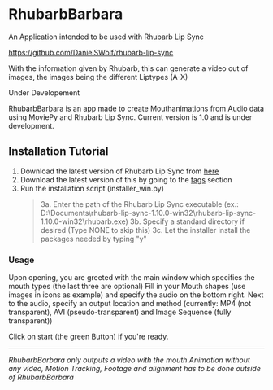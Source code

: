 # RhubarbBarbara

An Application intended to be used with Rhubarb Lip Sync

<https://github.com/DanielSWolf/rhubarb-lip-sync>

With the information given by Rhubarb, this can generate a video out of images, the images being the different Liptypes (A-X)

Under Developement

RhubarbBarbara is an app made to create Mouthanimations from Audio data using MoviePy and Rhubarb Lip Sync. Current version is 1.0 and is under development.

## Installation Tutorial

1. Download the latest version of Rhubarb Lip Sync from [here](https://github.com/DanielSWolf/rhubarb-lip-sync/releases/tag/v1.10.0)
2. Download the latest version of this by going to the [tags](https://github.com/Christoferis/RhubarbBarbara/tags) section
3. Run the installation script (installer_win.py)
    > 3a. Enter the path of the Rhubarb Lip Sync executable (ex.: D:\Documents\rhubarb-lip-sync-1.10.0-win32\rhubarb-lip-sync-1.10.0-win32\rhubarb.exe)
    > 3b. Specify a standard directory if desired (Type NONE to skip this)
    > 3c. Let the installer install the packages needed by typing "y"

### Usage

Upon opening, you are greeted with the main window which specifies the mouth types (the last three are optional)
Fill in your Mouth shapes (use images in icons as example) and specify the audio on the bottom right.
Next to the audio, specify an output location and method (currently: MP4 (not transparent), AVI (pseudo-transparent) and Image Sequence (fully transparent))

Click on start (the green Button) if you're ready.

---

*RhubarbBarbara only outputs a video with the mouth Animation without any video, Motion Tracking, Footage and alignment has to be done outside of RhubarbBarbara*
